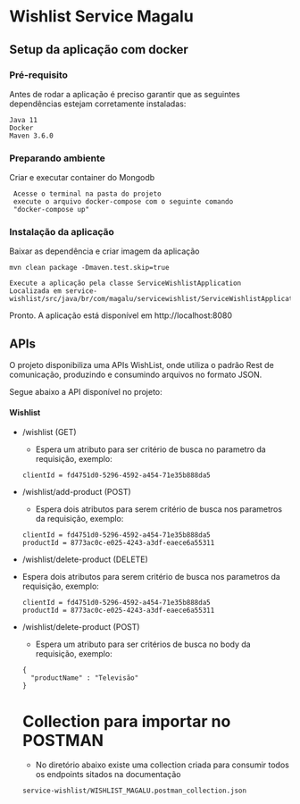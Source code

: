 # Wishlist Service Magalu

## Setup da aplicação com docker

### Pré-requisito

Antes de rodar a aplicação é preciso garantir que as seguintes dependências estejam corretamente instaladas:

```
Java 11
Docker  
Maven 3.6.0
```

### Preparando ambiente

Criar e executar container do Mongodb
```
 Acesse o terminal na pasta do projeto
 execute o arquivo docker-compose com o seguinte comando
 "docker-compose up"
```

### Instalação da aplicação

Baixar as dependência e criar imagem da aplicação

```
mvn clean package -Dmaven.test.skip=true 
```

```
Execute a aplicação pela classe ServiceWishlistApplication
Localizada em service-wishlist/src/java/br/com/magalu/servicewishlist/ServiceWishlistApplication
```

Pronto. A aplicação está disponível em http://localhost:8080

## APIs

O projeto disponibiliza uma APIs WishList, onde utiliza o padrão Rest de comunicação, produzindo e consumindo arquivos no formato JSON.

Segue abaixo a API disponível no projeto:

#### Wishlist

 - /wishlist (GET)
    - Espera um atributo para ser critério de busca no parametro da requisição, exemplo:
    ```
    clientId = fd4751d0-5296-4592-a454-71e35b888da5
    ```
 - /wishlist/add-product (POST)
    - Espera dois atributos para serem critério de busca nos parametros da requisição, exemplo:
    ```
    clientId = fd4751d0-5296-4592-a454-71e35b888da5
    productId = 8773ac0c-e025-4243-a3df-eaece6a55311
    ```
 - /wishlist/delete-product (DELETE)
 -  Espera dois atributos para serem critério de busca nos parametros da requisição, exemplo:
    ```
    clientId = fd4751d0-5296-4592-a454-71e35b888da5
    productId = 8773ac0c-e025-4243-a3df-eaece6a55311
    ```
 - /wishlist/delete-product (POST)
     - Espera um atributo para ser critérios de busca no body da requisição, exemplo:
    ```
    {
      "productName" : "Televisão"
    }
    ```

    # Collection para importar no POSTMAN
   - No diretório abaixo existe uma collection criada para consumir todos os endpoints sitados na documentação
    ```
    service-wishlist/WISHLIST_MAGALU.postman_collection.json
    ```
